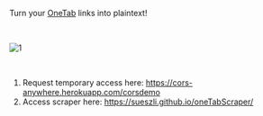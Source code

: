 Turn your [OneTab](https://www.one-tab.com/) links into plaintext!

<br>

![1](https://user-images.githubusercontent.com/61852663/147303293-2a3c8321-9a0f-4f7f-95dd-eebb3c3f6f9f.gif)

<br>

1. Request temporary access here: https://cors-anywhere.herokuapp.com/corsdemo
2. Access scraper here: https://sueszli.github.io/oneTabScraper/
